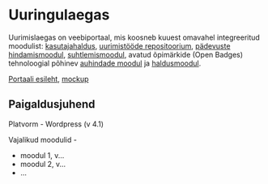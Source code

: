 Uuringulaegas
=============

Uurimislaegas on veebiportaal, mis koosneb kuuest omavahel integreeritud moodulist: [kasutajahaldus](https://github.com/tammets/Uuringulaegas/issues/1), [uurimistööde repositoorium](https://github.com/tammets/Uuringulaegas/issues/2), [pädevuste hindamismoodul](https://github.com/tammets/Uuringulaegas/issues/3), [suhtlemismoodul](https://github.com/tammets/Uuringulaegas/issues/4), avatud õpimärkide (Open Badges) tehnoloogial põhinev [auhindade moodul](https://github.com/tammets/Uuringulaegas/issues/5) ja [haldusmoodul](https://github.com/tammets/Uuringulaegas/issues/6).

[Portaali esileht](http://lingid.ee/platform_mock_up), [mockup](https://projects.invisionapp.com/share/C81XU69TG#/screens)

Paigaldusjuhend
---------------
Platvorm - Wordpress (v 4.1)

Vajalikud moodulid -
  - moodul 1, v...
  - moodul 2, v...
  - ...

